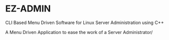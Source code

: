 
# EZ-ADMIN

CLI Based Menu Driven Software for Linux Server Administration using C++

A Menu Driven Application to ease the work of a Server Administrator/


